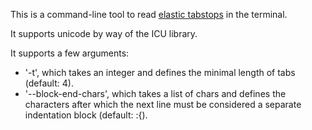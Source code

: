 This is a command-line tool to read [elastic tabstops](http://nickgravgaard.com/elastic-tabstops/) in the terminal.

It supports unicode by way of the ICU library.

It supports a few arguments:
- '-t', which takes an integer and defines the minimal length of tabs (default: 4).
- '--block-end-chars', which takes a list of chars and defines the characters after which the next line must be considered a separate indentation block (default: :{).
